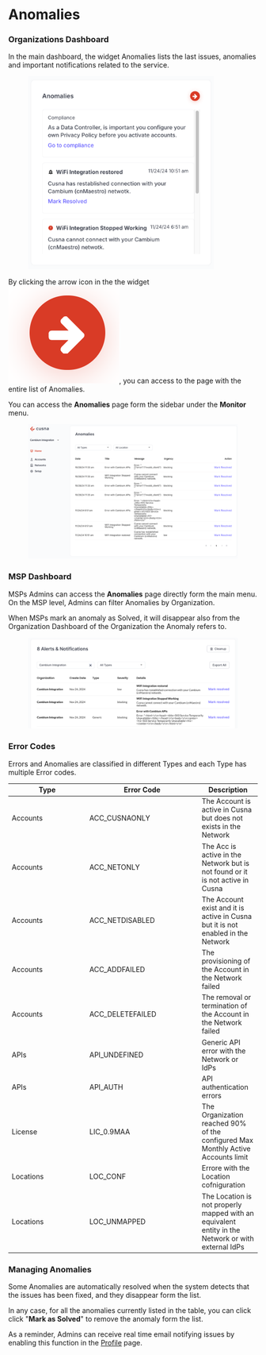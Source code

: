 # Anomalies

### Organizations Dashboard

In the main dashboard, the widget Anomalies lists the last issues, anomalies and important notifications related to the service.

<figure><img src="../../.gitbook/assets/image (2) (1) (1) (1) (1) (1) (1) (1) (1) (1).png" alt="" width="375"><figcaption></figcaption></figure>

By clicking the arrow icon in the  the widget <img src="../../.gitbook/assets/image (5) (1) (1) (1).png" alt="" data-size="line">, you can access to the page with the entire list of Anomalies.&#x20;

You can access the **Anomalies** page form the sidebar under the **Monitor** menu.

<figure><img src="../../.gitbook/assets/image (3) (1) (1) (1) (1) (1) (1) (1).png" alt=""><figcaption></figcaption></figure>

### MSP Dashboard

MSPs Admins can access the **Anomalies** page directly form the main menu. On the MSP level, Admins can filter Anomalies by Organization.

When MSPs mark an anomaly as Solved, it will disappear also from the Organization Dashboard of the Organization the Anomaly refers to.

<figure><img src="../../.gitbook/assets/image (1) (1) (1) (1) (1) (1) (1) (1) (1) (1) (1) (1) (1).png" alt=""><figcaption></figcaption></figure>



### Error Codes

Errors and Anomalies are classified in different Types and each Type has multiple Error codes.

<table><thead><tr><th width="143">Type</th><th width="213">Error Code</th><th>Description</th></tr></thead><tbody><tr><td>Accounts</td><td>ACC_CUSNAONLY</td><td>The Account is active in Cusna but does not exists in the Network</td></tr><tr><td>Accounts</td><td>ACC_NETONLY</td><td>The Acc is active in the Network but is not found or it is not active in Cusna </td></tr><tr><td>Accounts</td><td>ACC_NETDISABLED</td><td>The Account exist and it is active in Cusna but it is not enabled in the Network</td></tr><tr><td>Accounts</td><td>ACC_ADDFAILED</td><td>The provisioning of the Account in the Network failed</td></tr><tr><td>Accounts</td><td>ACC_DELETEFAILED</td><td>The removal or termination of the Account in the Network failed</td></tr><tr><td>APIs</td><td>API_UNDEFINED</td><td>Generic API error with the Network or IdPs</td></tr><tr><td>APIs</td><td>API_AUTH</td><td>API authentication errors</td></tr><tr><td>License</td><td>LIC_0.9MAA</td><td>The Organization reached 90% of the configured Max Monthly Active Accounts limit</td></tr><tr><td>Locations</td><td>LOC_CONF</td><td>Errore with the Location cofniguration</td></tr><tr><td>Locations</td><td>LOC_UNMAPPED</td><td>The Location is not properly mapped with an equivalent entity in the Network or with external IdPs</td></tr></tbody></table>





### Managing Anomalies

Some Anomalies are automatically resolved when the system detects that the issues has been fixed, and they disappear form the list.

In any case, for all the anomalies currently listed in the table, you can click click "**Mark as Solved**" to remove the anomaly form the list.

As a reminder, Admins can receive real time email notifying issues by enabling this function in the [Profile](../my-profile.md) page.
